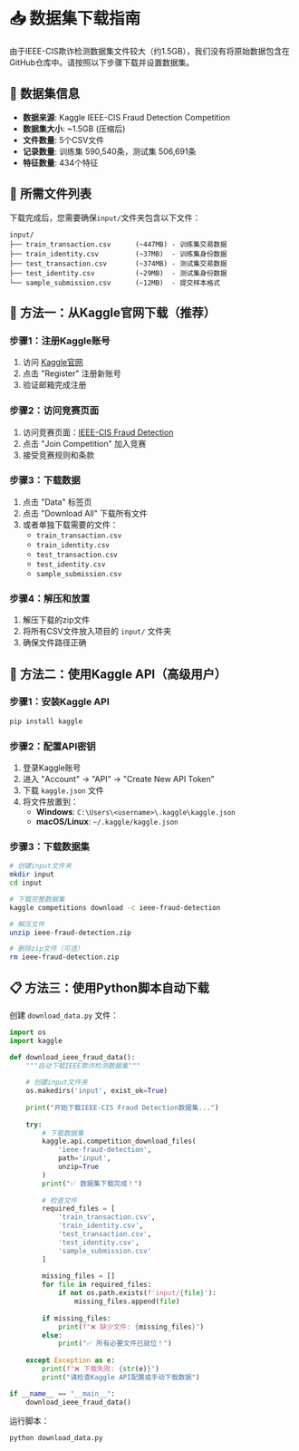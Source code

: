 # 📥 数据集下载指南

由于IEEE-CIS欺诈检测数据集文件较大（约1.5GB），我们没有将原始数据包含在GitHub仓库中。请按照以下步骤下载并设置数据集。

## 🎯 数据集信息

- **数据来源**: Kaggle IEEE-CIS Fraud Detection Competition
- **数据集大小**: ~1.5GB (压缩后)
- **文件数量**: 5个CSV文件
- **记录数量**: 训练集 590,540条，测试集 506,691条
- **特征数量**: 434个特征

## 📂 所需文件列表

下载完成后，您需要确保`input/`文件夹包含以下文件：

```
input/
├── train_transaction.csv      (~447MB) - 训练集交易数据
├── train_identity.csv         (~37MB)  - 训练集身份数据  
├── test_transaction.csv       (~374MB) - 测试集交易数据
├── test_identity.csv          (~29MB)  - 测试集身份数据
└── sample_submission.csv      (~12MB)  - 提交样本格式
```

## 🚀 方法一：从Kaggle官网下载（推荐）

### 步骤1：注册Kaggle账号
1. 访问 [Kaggle官网](https://www.kaggle.com/)
2. 点击 "Register" 注册新账号
3. 验证邮箱完成注册

### 步骤2：访问竞赛页面
1. 访问竞赛页面：[IEEE-CIS Fraud Detection](https://www.kaggle.com/competitions/ieee-fraud-detection)
2. 点击 "Join Competition" 加入竞赛
3. 接受竞赛规则和条款

### 步骤3：下载数据
1. 点击 "Data" 标签页
2. 点击 "Download All" 下载所有文件
3. 或者单独下载需要的文件：
   - `train_transaction.csv`
   - `train_identity.csv` 
   - `test_transaction.csv`
   - `test_identity.csv`
   - `sample_submission.csv`

### 步骤4：解压和放置
1. 解压下载的zip文件
2. 将所有CSV文件放入项目的 `input/` 文件夹
3. 确保文件路径正确

## 🔧 方法二：使用Kaggle API（高级用户）

### 步骤1：安装Kaggle API
```bash
pip install kaggle
```

### 步骤2：配置API密钥
1. 登录Kaggle账号
2. 进入 "Account" → "API" → "Create New API Token"
3. 下载 `kaggle.json` 文件
4. 将文件放置到：
   - **Windows**: `C:\Users\<username>\.kaggle\kaggle.json`
   - **macOS/Linux**: `~/.kaggle/kaggle.json`

### 步骤3：下载数据集
```bash
# 创建input文件夹
mkdir input
cd input

# 下载完整数据集
kaggle competitions download -c ieee-fraud-detection

# 解压文件
unzip ieee-fraud-detection.zip

# 删除zip文件（可选）
rm ieee-fraud-detection.zip
```

## 📋 方法三：使用Python脚本自动下载

创建 `download_data.py` 文件：

```python
import os
import kaggle

def download_ieee_fraud_data():
    """自动下载IEEE欺诈检测数据集"""
    
    # 创建input文件夹
    os.makedirs('input', exist_ok=True)
    
    print("开始下载IEEE-CIS Fraud Detection数据集...")
    
    try:
        # 下载数据集
        kaggle.api.competition_download_files(
            'ieee-fraud-detection', 
            path='input', 
            unzip=True
        )
        print("✅ 数据集下载完成！")
        
        # 检查文件
        required_files = [
            'train_transaction.csv',
            'train_identity.csv', 
            'test_transaction.csv',
            'test_identity.csv',
            'sample_submission.csv'
        ]
        
        missing_files = []
        for file in required_files:
            if not os.path.exists(f'input/{file}'):
                missing_files.append(file)
        
        if missing_files:
            print(f"❌ 缺少文件: {missing_files}")
        else:
            print("✅ 所有必要文件已就位！")
            
    except Exception as e:
        print(f"❌ 下载失败: {str(e)}")
        print("请检查Kaggle API配置或手动下载数据")

if __name__ == "__main__":
    download_ieee_fraud_data()
```

运行脚本：
```bash
python download_data.py
```

